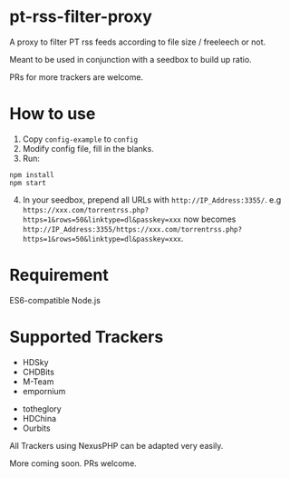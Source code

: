 # pt-rss-filter-proxy

A proxy to filter PT rss feeds according to file size / freeleech or not.

Meant to be used in conjunction with a seedbox to build up ratio.

PRs for more trackers are welcome.

# How to use
1. Copy ```config-example``` to ```config```
2. Modify config file, fill in the blanks.
3. Run:
```
npm install
npm start
```
4. In your seedbox, prepend all URLs with ```http://IP_Address:3355/```. e.g ```https://xxx.com/torrentrss.php?https=1&rows=50&linktype=dl&passkey=xxx``` now becomes ```http://IP_Address:3355/https://xxx.com/torrentrss.php?https=1&rows=50&linktype=dl&passkey=xxx```.

# Requirement
ES6-compatible Node.js

# Supported Trackers
* HDSky
* CHDBits
* M-Team
* empornium
- totheglory
- HDChina
- Ourbits

All Trackers using NexusPHP can be adapted very easily.

More coming soon. PRs welcome.